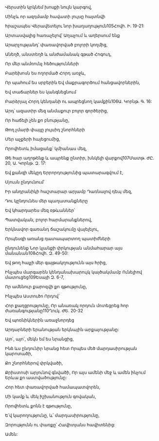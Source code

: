 Վերստին կրկնեմ խոսքի նույն կարգով,


Մինչև որ ազդմամբ հավատի լույսը հայտնվի


հրաշապես Վերավետելու նոր խաղաղություն105Հովհ. Ի. 19-21:


Արտասվալից հառաչելով՝ Աղաչում և աղերսում ենք


Արարչությանդ՝ փառավորված բոլորի կողմից,


Անեղծ, անստեղծ և անժամանակ գթած Հոգուդ,


Որ մեր անմռունչ հեծությունների


Բարեխոսն ես ողորմած Հորդ առջև,


Որ պահում ես սրբերին Եվ մաքրագործում հանցավորներին,


Եվ տաճարներ ես կանգնեցնում


Բարձրյալ Հորդ կենդանի ու ապրեցնող կամքին106Ա. Կորնթ. Գ. 16:


Արդ՝ ազատիր մեզ անմաքուր բոլոր գործերից,


Որ հաճելի չեն քո բնությանը,


Թող չմարի փայլը լույսիդ շնորհների


Մեր աչքերի հայեցումից,


Որովհետև իմացանք՝ կմիանաս մեզ,


Թե հար աղոթենք և ապրենք ընտիր, խնկելի վարքով107Մատթ. ԺԸ. 20, Ա. Կորնթ. Զ. 17:


Եվ քանզի մեկըդ Երրորդությունից պատարագվում է,


Մյուսն ընդունում՝


Իր անդրանիկի հաշտարար արյամբ Դառնալով դեպ մեզ,


Դու կընդունես մեր պաղատանքները


Եվ կհարդարես մեզ օթևաններ՝


Պատվական, բոլոր հարմարանքներով,


Երկնավոր գառանդ ճաշակումը վայելելու,


Որպեսզի առանց դատապարտող պատիժների


ընդունենք Նոր կյանքի փրկության անմահարար այս մանանան108Հովհ. Զ. 49-50:


Եվ թող հալչի մեր գայթակղությունն այս հրից,


Ինչպես մարգարեն կենդանախարույկ կայծակմամբ Ունելիով մատուցեց109Եսայի Զ. 6-7,


Որ ամենուր քարոզվի քո գթությունը,


Ինչպես Աստուծո Որդով՝


Հոր քաղցրությունը, Որ անառակ որդուն մոտեցրեց հոր ժառանգությանը110Ղուկ. ԺԵ. 20-32


Եվ պոռնիկներին առաջնորդեց


Արդարների երանության երկնային արքայությանը:


Այո՛, այո՛, մեկն եմ ես նրանցից,


Ինձ ևս ընդունիր նրանց հետ Որպես մեծ մարդասիրության կարոտածի,


Քո շնորհներով փրկվածի,


Քրիստոսի արյունով գնվածի, Որ այս ամենի մեջ և ամեն ինչում Երևա քո աստվածությունը:


Հոր հետ փառավորված համապատվորեն,


Մի կամք և մեկ իշխանություն գովական,


Որովհետև քոնն է գթությունը,


Ե՛վ կարողությունը, և՛ մարդասիրությունը,


Զորությունն ու փառքը՝ Հավիտյանս հավիտենից:


Ամեն:
